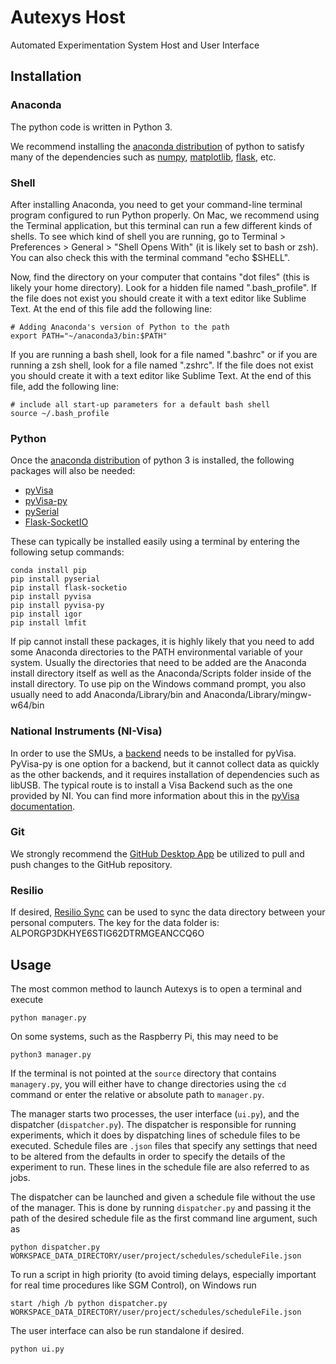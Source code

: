 # Autexys Host

Automated Experimentation System Host and User Interface



## Installation



### Anaconda

The python code is written in Python 3.

We recommend installing the [anaconda distribution](https://www.anaconda.com/download/) of python to satisfy many of the dependencies such as [numpy](http://www.numpy.org/), [matplotlib](https://matplotlib.org/), [flask](http://flask.pocoo.org/), etc.



### Shell

After installing Anaconda, you need to get your command-line terminal program configured to run Python properly. On Mac, we recommend using the Terminal application, but this terminal can run a few different kinds of shells. To see which kind of shell you are running, go to Terminal > Preferences > General > "Shell Opens With" (it is likely set to bash or zsh). You can also check this with the terminal command "echo $SHELL".

Now, find the directory on your computer that contains "dot files" (this is likely your home directory). Look for a hidden file named ".bash_profile". If the file does not exist you should create it with a text editor like Sublime Text. At the end of this file add the following line:

```console
# Adding Anaconda's version of Python to the path
export PATH="~/anaconda3/bin:$PATH"
```

If you are running a bash shell, look for a file named ".bashrc" or if you are running a zsh shell, look for a file named ".zshrc". If the file does not exist you should create it with a text editor like Sublime Text. At the end of this file, add the following line:

```console
# include all start-up parameters for a default bash shell 
source ~/.bash_profile
```



### Python

Once the [anaconda distribution](https://www.anaconda.com/download/) of python 3 is installed, the following packages will also be needed:

- [pyVisa](https://pyvisa.readthedocs.io/en/master/)
- [pyVisa-py](https://pyvisa-py.readthedocs.io/en/latest/)
- [pySerial](https://pyserial.readthedocs.io/en/latest/shortintro.html)
- [Flask-SocketIO](https://flask-socketio.readthedocs.io/en/latest/)

These can typically be installed easily using a terminal by entering the following setup commands:

```console
conda install pip
pip install pyserial
pip install flask-socketio
pip install pyvisa
pip install pyvisa-py
pip install igor
pip install lmfit
```

If pip cannot install these packages, it is highly likely that you need to add some Anaconda directories to the PATH environmental variable of your system. Usually the directories that need to be added are the Anaconda install directory itself as well as the Anaconda/Scripts folder inside of the install directory. To use pip on the Windows command prompt, you also usually need to add Anaconda/Library/bin and Anaconda/Library/mingw-w64/bin 



### National Instruments (NI-Visa)

In order to use the SMUs, a [backend](https://pyvisa.readthedocs.io/en/master/getting.html) needs to be installed for pyVisa.  PyVisa-py is one option for a backend, but it cannot collect data as quickly as the other backends, and it requires installation of dependencies such as libUSB. The typical route is to install a Visa Backend such as the one provided by NI. You can find more information about this in the [pyVisa documentation](https://pyvisa.readthedocs.io/en/master/getting_nivisa.html#getting-nivisa).



### Git

We strongly recommend the [GitHub Desktop App](https://desktop.github.com/) be utilized to pull and push changes to the GitHub repository.



### Resilio

If desired, [Resilio Sync](https://www.resilio.com/individuals/) can be used to sync the data directory between your personal computers. The key for the data folder is: ALPORGP3DKHYE6STIG62DTRMGEANCCQ6O



## Usage

The most common method to launch Autexys is to open a terminal and execute

```console
python manager.py
```

On some systems, such as the Raspberry Pi, this may need to be

```console
python3 manager.py
```

If the terminal is not pointed at the `source` directory that contains `managery.py`, you will either have to change directories using the `cd` command or enter the relative or absolute path to `manager.py`.

The manager starts two processes, the user interface (`ui.py`), and the dispatcher (`dispatcher.py`). The dispatcher is responsible for running experiments, which it does by dispatching lines of schedule files to be executed.  Schedule files are `.json` files that specify any settings that need to be altered from the defaults in order to specify the details of the experiment to run.  These lines in the schedule file are also referred to as jobs.

The dispatcher can be launched and given a schedule file without the use of the manager. This is done by running `dispatcher.py` and passing it the path of the desired schedule file as the first command line argument, such as

```console
python dispatcher.py WORKSPACE_DATA_DIRECTORY/user/project/schedules/scheduleFile.json
```

To run a script in high priority (to avoid timing delays, especially important for real time procedures like SGM Control), on Windows run

```console
start /high /b python dispatcher.py WORKSPACE_DATA_DIRECTORY/user/project/schedules/scheduleFile.json
```

The user interface can also be run standalone if desired.

```console
python ui.py
```
